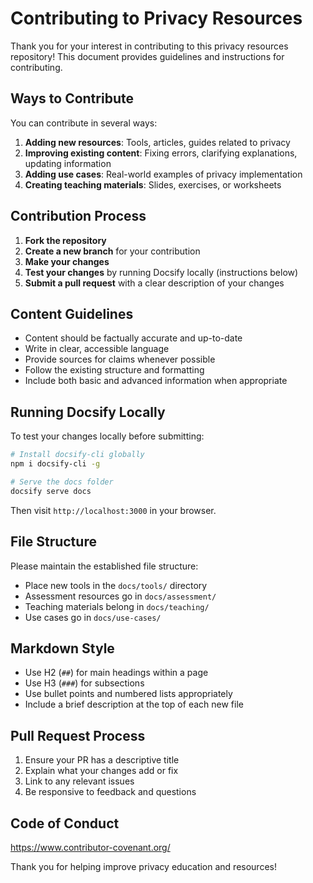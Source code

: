# Contributing to Privacy Resources

Thank you for your interest in contributing to this privacy resources repository! This document provides guidelines and instructions for contributing.

## Ways to Contribute

You can contribute in several ways:

1. **Adding new resources**: Tools, articles, guides related to privacy
2. **Improving existing content**: Fixing errors, clarifying explanations, updating information
3. **Adding use cases**: Real-world examples of privacy implementation
4. **Creating teaching materials**: Slides, exercises, or worksheets

## Contribution Process

1. **Fork the repository**
2. **Create a new branch** for your contribution
3. **Make your changes**
4. **Test your changes** by running Docsify locally (instructions below)
5. **Submit a pull request** with a clear description of your changes

## Content Guidelines

- Content should be factually accurate and up-to-date
- Write in clear, accessible language
- Provide sources for claims whenever possible
- Follow the existing structure and formatting
- Include both basic and advanced information when appropriate

## Running Docsify Locally

To test your changes locally before submitting:

```bash
# Install docsify-cli globally
npm i docsify-cli -g

# Serve the docs folder
docsify serve docs
```

Then visit `http://localhost:3000` in your browser.

## File Structure

Please maintain the established file structure:
- Place new tools in the `docs/tools/` directory
- Assessment resources go in `docs/assessment/`
- Teaching materials belong in `docs/teaching/`
- Use cases go in `docs/use-cases/`

## Markdown Style

- Use H2 (`##`) for main headings within a page
- Use H3 (`###`) for subsections
- Use bullet points and numbered lists appropriately
- Include a brief description at the top of each new file

## Pull Request Process

1. Ensure your PR has a descriptive title
2. Explain what your changes add or fix
3. Link to any relevant issues
4. Be responsive to feedback and questions

## Code of Conduct

https://www.contributor-covenant.org/

Thank you for helping improve privacy education and resources!
